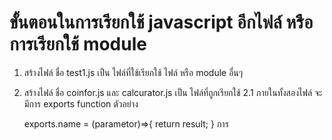 # ขั้นตอนในการเรียกใช้ javascript อีกไฟล์ หรือ การเรียกใช้ module
   1. สร้างไฟล์ ชื่อ test1.js เป็น ไฟล์ที่ใช้เรียกใช้ ไฟล์ หรือ module อื่นๆ
   2. สร้างไฟล์ ชื่อ coinfor.js และ calcurator.js เป็น ไฟล์ที่ถูกเรียกใช้ 
      2.1 ภายในทั้งสองไฟล์ จะมีการ exports function ตัวอย่าง

         exports.name = (parametor)=>{
            return result;
        }
      การ  
